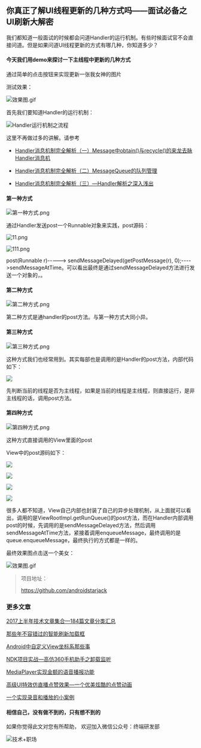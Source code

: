 ## 你真正了解UI线程更新的几种方式吗——面试必备之UI刷新大解密

我们都知道一般面试的时候都会问道Handler的运行机制。有些时候面试官不会直接问道。但是如果问道UI线程更新的方式有哪几种，你知道多少？



#### 今天我们用demo来探讨一下主线程中更新的几种方式

通过简单的点击按钮来实现更新一张我女神的图片


测试效果：

![效果图.gif](http://upload-images.jianshu.io/upload_images/4614633-aed7e3ceb20638d3.gif?imageMogr2/auto-orient/strip)



首先我们要知道Handler的运行机制：



![Handler运行机制之流程](http://upload-images.jianshu.io/upload_images/4614633-31952ced903b6b35.jpg?imageMogr2/auto-orient/strip%7CimageView2/2/w/1240)



这里不再做过多的讲解。请参考

- [Handler消息机制完全解析（一）Message中obtain()与recycle()的来龙去脉Handler消息机]()

- [Handler消息机制完全解析（二）MessageQueue的队列管理](http://mp.weixin.qq.com/s?__biz=MzI3OTU0MzI4MQ==&mid=2247484369&idx=1&sn=169be204810889ad17689de356b3d31f&chksm=eb476f4fdc30e659b1db1452fa9ff2407bf3df7699589b2e16511805802364d80f0df63b540a&scene=21#wechat_redirect)

- [Handler消息机制完全解析（三）—Handler解析之深入浅出](http://mp.weixin.qq.com/s?__biz=MzI3OTU0MzI4MQ==&mid=2247484449&idx=1&sn=7dec78fff4bd0efa5a5e5dbc3e755f9b&chksm=eb4768bfdc30e1a917f00e7d4683cf18254f1bb69d926e553c3d72a5c485419a97e1ec893d5b&scene=21#wechat_redirect)



#### 第一种方式


![第一种方式.png](http://upload-images.jianshu.io/upload_images/4614633-30a1e562209f17b6.png?imageMogr2/auto-orient/strip%7CimageView2/2/w/1240)

通过Handler发送post一个Runnable对象来实践，post源码：

![11.png](http://upload-images.jianshu.io/upload_images/4614633-3839cb06eb3a9865.png?imageMogr2/auto-orient/strip%7CimageView2/2/w/1240)

![111.png](http://upload-images.jianshu.io/upload_images/4614633-01193da5a2c56777.png?imageMogr2/auto-orient/strip%7CimageView2/2/w/1240)

 post(Runnable r)----->  sendMessageDelayed(getPostMessage(r), 0);---->sendMessageAtTime。可以看出最终是通过sendMessageDelayed方法进行发送一个对象的，。




#### 第二种方式

![第二种方式.png](http://upload-images.jianshu.io/upload_images/4614633-2e26b90d34d2891d.png?imageMogr2/auto-orient/strip%7CimageView2/2/w/1240)

第二种方式是通handler的post方法。与第一种方式大同小异。

#### 第三种方式

![第三种方式.png](http://upload-images.jianshu.io/upload_images/4614633-83ab302f9eb5aacb.png?imageMogr2/auto-orient/strip%7CimageView2/2/w/1240)

这种方式我们也经常用到。其实每部也是调用的是Handler的post方法，内部代码如下：

![ ](http://upload-images.jianshu.io/upload_images/4614633-891a190e48ecdede.png?imageMogr2/auto-orient/strip%7CimageView2/2/w/1240)

先判断当前的线程是否为主线程，如果是当前的线程是主线程，则直接运行，是非主线程的话，调用post方法。

#### 第四种方式

![第四种方式.png](http://upload-images.jianshu.io/upload_images/4614633-5233bbdba861edbe.png?imageMogr2/auto-orient/strip%7CimageView2/2/w/1240)

这种方式直接调用的View里面的post

View中的post源码如下：

![](http://upload-images.jianshu.io/upload_images/4614633-613698f658ff4da5.png?imageMogr2/auto-orient/strip%7CimageView2/2/w/1240)

![](http://upload-images.jianshu.io/upload_images/4614633-b974744c8887bd51.png?imageMogr2/auto-orient/strip%7CimageView2/2/w/1240)



![](http://upload-images.jianshu.io/upload_images/4614633-613698f658ff4da5.png?imageMogr2/auto-orient/strip%7CimageView2/2/w/1240)


![](http://upload-images.jianshu.io/upload_images/4614633-b974744c8887bd51.png?imageMogr2/auto-orient/strip%7CimageView2/2/w/1240)



 很多人都不知道，View自己内部也封装了自己的异步处理机制，从上面就可以看出，调用的是ViewRootImpl.getRunQueue()的post方法，而在Handler内部调用post的时候，先调用的是sendMessageDelayed方法，然后调用sendMessageAtTime方法，紧接着调用enqueueMessage，最终调用的是queue.enqueueMessage，最终执行的方式都是一样的。


最终效果图点击送一个美女：

![效果图.gif](http://upload-images.jianshu.io/upload_images/4614633-aed7e3ceb20638d3.gif?imageMogr2/auto-orient/strip)

> 项目地址：
>
> https://github.com/androidstarjack

### 更多文章

[ 2017上半年技术文章集合—184篇文章分类汇总](http://blog.csdn.net/androidstarjack/article/details/77923753)

[那些年不容错过的智能刷新加载框](http://mp.weixin.qq.com/s?__biz=MzI3OTU0MzI4MQ==&mid=100001024&idx=1&sn=2a01ffd977ca426ae2f91c5db626f4d5&chksm=6b47699e5c30e088c4c3bd7202e33f789307b1c4eea7effdf1872bbb43be952af27e12697eec#rd)

[Android中自定义View坐标系那些事](http://mp.weixin.qq.com/s?__biz=MzI3OTU0MzI4MQ==&mid=100001024&idx=1&sn=2a01ffd977ca426ae2f91c5db626f4d5&chksm=6b47699e5c30e088c4c3bd7202e33f789307b1c4eea7effdf1872bbb43be952af27e12697eec#rd)

[NDK项目实战—高仿360手机助手之卸载监听](http://blog.csdn.net/androidstarjack/article/details/77984865)

[MediaPlayer实现金额的语音播报功能](http://mp.weixin.qq.com/s/EEXYy5_MRiTKuAKb9pX3Fw)

[高级UI特效仿直播点赞效果—一个优美炫酷的点赞动画](http://mp.weixin.qq.com/s?__biz=MzI3OTU0MzI4MQ==&mid=100000969&idx=1&sn=626d821d16346764fdce33e65f372031&chksm=6b4768575c30e14163ae8fb9f0406db0b3295ce47c4bc27b1df7a3abee1fa0bb71ef27b4e959#rd)

[一个实现录音和播放的小案例](http://mp.weixin.qq.com/s?__biz=MzI3OTU0MzI4MQ==&mid=100000959&idx=1&sn=a5acb0f44fbadeaa9351df067438922c&chksm=6b4768215c30e1371a3c750f2b826f38b3a263c937272ae208717f73f92ed3e8fd8b6a674686#rd)


#### 相信自己，没有做不到的，只有想不到的

如果你觉得此文对您有所帮助， 欢迎加入微信公众号：终端研发部

![技术+职场](https://user-gold-cdn.xitu.io/2017/8/1/d354d51a5c58fb8a5ba576f2d9ea7a8e)
